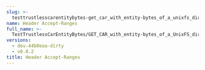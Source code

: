 ```yaml
---
slug: >-
  testtrustlesscarentitybytes-get_car_with_entity-bytes_of_a_unixfs_directory_(format=car)-header_accept-ranges
name: Header Accept-Ranges
full_name: >-
  TestTrustlessCarEntityBytes/GET_CAR_with_entity-bytes_of_a_UnixFS_directory_(format=car)/Header_Accept-Ranges
versions:
  - dev-44b0eaa-dirty
  - v0.0.2
title: Header Accept-Ranges
---
```


